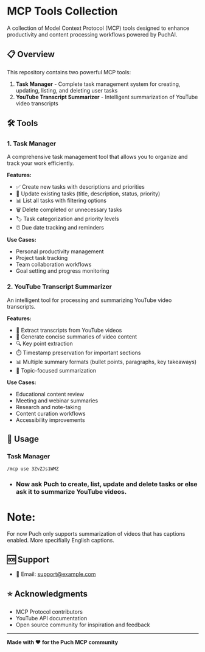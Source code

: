 # MCP Tools Collection

A collection of Model Context Protocol (MCP) tools designed to enhance productivity and content processing workflows powered by PuchAI.

## 📋 Overview

This repository contains two powerful MCP tools:

1. **Task Manager** - Complete task management system for creating, updating, listing, and deleting user tasks
2. **YouTube Transcript Summarizer** - Intelligent summarization of YouTube video transcripts

## 🛠️ Tools

### 1. Task Manager

A comprehensive task management tool that allows you to organize and track your work efficiently.

**Features:**
- ✅ Create new tasks with descriptions and priorities
- 📝 Update existing tasks (title, description, status, priority)
- 📊 List all tasks with filtering options
- 🗑️ Delete completed or unnecessary tasks
- 🏷️ Task categorization and priority levels
- ⏰ Due date tracking and reminders

**Use Cases:**
- Personal productivity management
- Project task tracking
- Team collaboration workflows
- Goal setting and progress monitoring

### 2. YouTube Transcript Summarizer

An intelligent tool for processing and summarizing YouTube video transcripts.

**Features:**
- 🎥 Extract transcripts from YouTube videos
- 📄 Generate concise summaries of video content
- 🔍 Key point extraction
- ⏱️ Timestamp preservation for important sections
- 📊 Multiple summary formats (bullet points, paragraphs, key takeaways)
- 🎯 Topic-focused summarization

**Use Cases:**
- Educational content review
- Meeting and webinar summaries
- Research and note-taking
- Content curation workflows
- Accessibility improvements


## 📖 Usage

### Task Manager

```
/mcp use 3ZvZJs1WMZ
```

- ### Now ask Puch to create, list, update and delete tasks or else ask it to summarize YouTube videos.

# Note:

For now Puch only supports summarization of videos that has captions enabled. More specifially English captions.

## 🆘 Support

- 📧 Email: support@example.com


## ⭐ Acknowledgments

- MCP Protocol contributors
- YouTube API documentation
- Open source community for inspiration and feedback

---

**Made with ❤️ for the Puch MCP community**